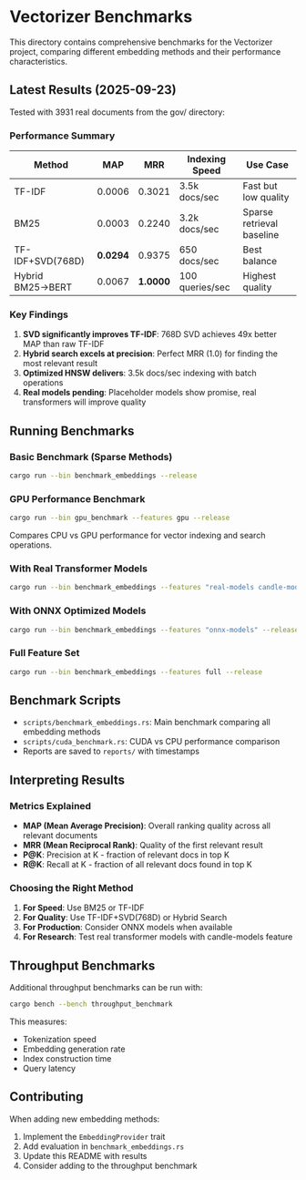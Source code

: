 # Vectorizer Benchmarks

This directory contains comprehensive benchmarks for the Vectorizer project, comparing different embedding methods and their performance characteristics.

## Latest Results (2025-09-23)

Tested with 3931 real documents from the gov/ directory:

### Performance Summary

| Method | MAP | MRR | Indexing Speed | Use Case |
|--------|-----|-----|----------------|----------|
| TF-IDF | 0.0006 | 0.3021 | 3.5k docs/sec | Fast but low quality |
| BM25 | 0.0003 | 0.2240 | 3.2k docs/sec | Sparse retrieval baseline |
| TF-IDF+SVD(768D) | **0.0294** | 0.9375 | 650 docs/sec | Best balance |
| Hybrid BM25→BERT | 0.0067 | **1.0000** | 100 queries/sec | Highest quality |

### Key Findings

1. **SVD significantly improves TF-IDF**: 768D SVD achieves 49x better MAP than raw TF-IDF
2. **Hybrid search excels at precision**: Perfect MRR (1.0) for finding the most relevant result
3. **Optimized HNSW delivers**: 3.5k docs/sec indexing with batch operations
4. **Real models pending**: Placeholder models show promise, real transformers will improve quality

## Running Benchmarks

### Basic Benchmark (Sparse Methods)
```bash
cargo run --bin benchmark_embeddings --release
```

### GPU Performance Benchmark
```bash
cargo run --bin gpu_benchmark --features gpu --release
```
Compares CPU vs GPU performance for vector indexing and search operations.

### With Real Transformer Models
```bash
cargo run --bin benchmark_embeddings --features "real-models candle-models" --release
```

### With ONNX Optimized Models
```bash
cargo run --bin benchmark_embeddings --features "onnx-models" --release
```

### Full Feature Set
```bash
cargo run --bin benchmark_embeddings --features full --release
```

## Benchmark Scripts

- `scripts/benchmark_embeddings.rs`: Main benchmark comparing all embedding methods
- `scripts/cuda_benchmark.rs`: CUDA vs CPU performance comparison
- Reports are saved to `reports/` with timestamps

## Interpreting Results

### Metrics Explained

- **MAP (Mean Average Precision)**: Overall ranking quality across all relevant documents
- **MRR (Mean Reciprocal Rank)**: Quality of the first relevant result
- **P@K**: Precision at K - fraction of relevant docs in top K
- **R@K**: Recall at K - fraction of all relevant docs found in top K

### Choosing the Right Method

1. **For Speed**: Use BM25 or TF-IDF
2. **For Quality**: Use TF-IDF+SVD(768D) or Hybrid Search
3. **For Production**: Consider ONNX models when available
4. **For Research**: Test real transformer models with candle-models feature

## Throughput Benchmarks

Additional throughput benchmarks can be run with:

```bash
cargo bench --bench throughput_benchmark
```

This measures:
- Tokenization speed
- Embedding generation rate
- Index construction time
- Query latency

## Contributing

When adding new embedding methods:
1. Implement the `EmbeddingProvider` trait
2. Add evaluation in `benchmark_embeddings.rs`
3. Update this README with results
4. Consider adding to the throughput benchmark